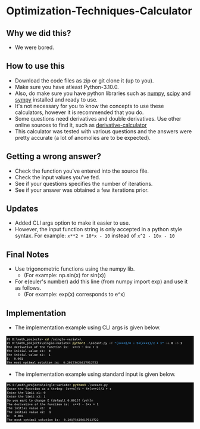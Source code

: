 # Optimization-Techniques-Calculator
## Why we did this?
   * We were bored.
## How to use this
   * Download the code files as zip or git clone it (up to you).
   * Make sure you have atleast Python-3.10.0.
   * Also, do make sure you have python libraries such as [numpy](https://numpy.org/), [scipy](https://scipy.org/) and [sympy](https://www.sympy.org/en/index.html) installed and        ready to use.
   * It's not necessary for you to know the concepts to use these calculators, however it is recommended that you do.
   * Some questions need derivatives and double derivatives. Use other online sources to find it, such as [derivative-calculator](https://www.derivative-calculator.net/)
   * This calculator was tested with various questions and the answers were pretty accurate (a lot of anomolies are to be expected).
   
## Getting a wrong answer?
   * Check the function you've entered into the source file.
   * Check the input values you've fed.
   * See if your questions specifies the number of iterations. 
   * See if your answer was obtained a few iterations prior.

## Updates
   * Added CLI args option to make it easier to use.
   * However, the input function string is only accepted in a python style syntax. For example: `x**2 + 10*x - 10` instead of `x^2 - 10x - 10` 
 
## Final Notes
   * Use trigonometric functions using the numpy lib. 
        * (For example: np.sin(x) for sin(x))
   * For e(euler's number) add this line (from numpy import exp) and use it as follows.
        * (For example: exp(x) corresponds to e^x)
   
## Implementation 
   * The implementation example using CLI args is given below.

   ![implementation1](https://github.com/MinatoNamikaze02/Optimization-Techniques-Calculator/blob/master/single-variate/imp_example1.png)
   * The implementation example using standard input is given below.

   ![implementation2](https://github.com/MinatoNamikaze02/Optimization-Techniques-Calculator/blob/master/single-variate/imp_example2.png)
